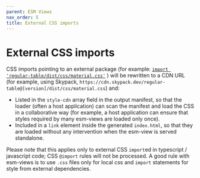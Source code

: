 ```yaml
---
parent: ESM Views
nav_order: 5
title: External CSS imports
---
```


# External CSS imports

CSS imports pointing to an external package (for example:
[`import 'regular-table/dist/css/material.css'`](https://www.npmjs.com/package/regular-table)
) will be rewritten to a CDN URL (for example, using Skypack,
`https://cdn.skypack.dev/regular-table@[version]/dist/css/material.css`) and:

- Listed in the `style-cdn` array field in the output manifest, so that the
  loader (often a host application) can scan the manifest and load the CSS in a
  collaborative way (for example, a host application can ensure that styles
  required by many esm-views are loaded only once).
- Included in a `link` element inside the generated `index.html`, so that they
  are loaded without any intervention when the esm-view is served standalone.

Please note that this applies only to external CSS `import`ed in typescript /
javascript code; CSS `@import` rules will not be processed. A good rule with
esm-views is to use `.css` files only for local css and `import` statements for
style from external dependencies.
